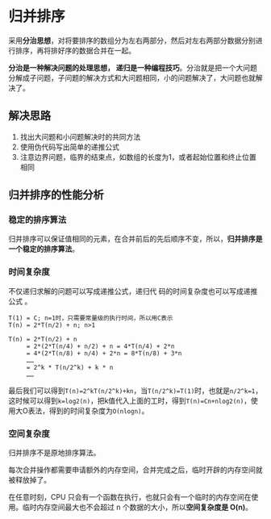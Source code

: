 # 归并排序

采用**分治思想**，对将要排序的数组分为左右两部分，然后对左右两部分数据分别进行排序，再将排好序的数据合并在一起。

**分治是一种解决问题的处理思想， 递归是一种编程技巧**。分治就是把一个大问题分解成子问题，子问题的解决方式和大问题相同，小的问题解决了，大问题也就解决了。

## 解决思路

1. 找出大问题和小问题解决时的共同方法
2. 使用伪代码写出简单的递推公式
3. 注意边界问题，临界的结束点，如数组的长度为1，或者起始位置和终止位置相同

## 归并排序的性能分析 

### 稳定的排序算法

归并排序可以保证值相同的元素，在合并前后的先后顺序不变，所以，**归并排序是一个稳定的排序算法**。

### 时间复杂度

不仅递归求解的问题可以写成递推公式，递归代 码的时间复杂度也可以写成递推公式 。

```
T(1) = C; n=1时，只需要常量级的执行时间，所以用C表示
T(n) = 2*T(n/2) + n; n>1

T(n) = 2*T(n/2) + n
     = 2*(2*T(n/4) + n/2) + n = 4*T(n/4) + 2*n
     = 4*(2*T(n/8) + n/4) + 2*n = 8*T(n/8) + 3*n
     ……
     = 2^k * T(n/2^k) + k * n
     ……
```

最后我们可以得到`T(n)=2^kT(n/2^k)+kn`，当`T(n/2^k)=T(1)`时，也就是`n/2^k=1`，这时候可以得到`k=log2(n)`，把k值代入上面的工时，得到`T(n)=Cn+nlog2(n)`，使用大O表法，得到的时间复杂度为`O(nlogn)`。

### 空间复杂度 

归并排序不是原地排序算法。

每次合并操作都需要申请额外的内存空间，合并完成之后，临时开辟的内存空间就被释放掉了。

在任意时刻，CPU 只会有一个函数在执行，也就只会有一个临时的内存空间在使用。临时内存空间最大也不会超过 n 个数据的大小，所以**空间复杂度是 O(n)**。
